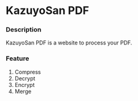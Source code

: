 # KazuyoSan PDF
### Description
KazuyoSan PDF is a website to process your PDF.

### Feature
  1. Compress
  2. Decrypt
  3. Encrypt
  4. Merge 
